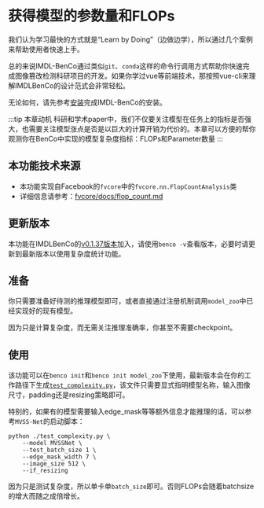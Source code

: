 # 获得模型的参数量和FLOPs
我们认为学习最快的方式就是“Learn by Doing”（边做边学），所以通过几个案例来帮助使用者快速上手。

总的来说IMDL-BenCo通过类似`git`、`conda`这样的命令行调用方式帮助你快速完成图像篡改检测科研项目的开发。如果你学过vue等前端技术，那按照vue-cli来理解IMDLBenCo的设计范式会非常轻松。

无论如何，请先参考[安装](./install.md)完成IMDL-BenCo的安装。

:::tip 本章动机
科研和学术paper中，我们不仅要关注模型在任务上的指标是否强大，也需要关注模型涨点是否是以巨大的计算开销为代价的。本章可以方便的帮你观测你在BenCo中实现的模型复杂度指标：FLOPs和Parameter数量
:::

## 本功能技术来源
- 本功能实现自Facebook的`fvcore`中的`fvcore.nn.FlopCountAnalysis`类
- 详细信息请参考：[fvcore/docs/flop_count.md](https://github.com/facebookresearch/fvcore/blob/main/docs/flop_count.md)

## 更新版本
本功能在IMDLBenCo的[v0.1.37版本](https://github.com/scu-zjz/IMDLBenCo/releases/tag/v0.1.37)加入，请使用`benco -v`查看版本，必要时请更新到最新版本以使用复杂度统计功能。


## 准备
你只需要准备好待测的推理模型即可，或者直接通过注册机制调用`model_zoo`中已经实现好的现有模型。

因为只是计算复杂度，而无需关注推理准确率，你甚至不需要checkpoint。

## 使用
该功能可以在`benco init`和`benco init model_zoo`下使用，最新版本会在你的工作路径下生成[`test_complexity.py`](https://github.com/scu-zjz/IMDLBenCo/blob/main/IMDLBenCo/training_scripts/test_complexity.py)，该文件只需要显式指明模型名称，输入图像尺寸，padding还是resizing策略即可。

特别的，如果有的模型需要输入edge_mask等等额外信息才能推理的话，可以参考`MVSS-Net`的启动脚本：
```shell
python ./test_complexity.py \
    --model MVSSNet \
    --test_batch_size 1 \
    --edge_mask_width 7 \
    --image_size 512 \
    --if_resizing
```

因为只是测试复杂度，所以单卡单`batch_size`即可。否则FLOPs会随着batchsize的增大而随之成倍增长。

<CommentService/>